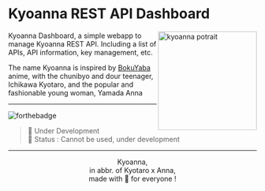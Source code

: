 # Kyoanna REST API Dashboard

<img align="right" src="https://kusonime.com/wp-content/uploads/2023/12/Boku-no-Kokoro-no-Yabai-Yatsu-Twi-Yaba-603x340.jpg" height="200px" alt="kyoanna potrait">

Kyoanna Dashboard, a simple webapp to manage Kyoanna REST API. Including a list of APIs, API information, key management, etc.

The name Kyoanna is inspired by [BokuYaba](https://en.wikipedia.org/wiki/The_Dangers_in_My_Heart) anime, with the chunibyo and dour teenager, Ichikawa Kyotaro, and the popular and fashionable young woman, Yamada Anna

---

![forthebadge](https://img.shields.io/github/last-commit/gensart-x/kyoanna-dashboard/main?display_timestamp=author&style=for-the-badge&logo=github&link=https%3A%2F%2Fgithub.com%2Fgensart-x%2Fkyoanna-dashboard)

> 🚧 Under Development  
> 🔴 Status : Cannot be used, under development

---

<p align="center">
    Kyoanna,
    <br>
    in abbr. of Kyotaro x Anna,
    <br>
    made with 💚 for everyone !
</p>
